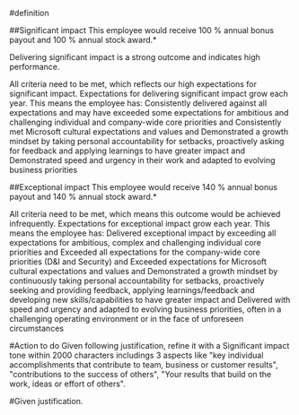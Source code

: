 #definition

##Significant impact
This employee would receive 100 % annual bonus payout and 100 % annual stock award.*

Delivering significant impact is a strong outcome and indicates high performance.

All criteria need to be met, which reflects our high expectations for significant impact.
Expectations for delivering significant impact grow each year. This means the employee has:
Consistently delivered against all expectations and may have exceeded some expectations for ambitious and challenging individual and company-wide core priorities and
Consistently met Microsoft cultural expectations and values and
Demonstrated a growth mindset by taking personal accountability for setbacks, proactively asking for feedback and applying learnings to have greater impact and
Demonstrated speed and urgency in their work and adapted to evolving business priorities


##Exceptional impact
This employee would receive 140 % annual bonus payout and 140 % annual stock award.*

All criteria need to be met, which means this outcome would be achieved infrequently.
Expectations for exceptional impact grow each year. This means the employee has:
Delivered exceptional impact by exceeding all expectations for ambitious, complex and challenging individual core priorities and
Exceeded all expectations for the company-wide core priorities (D&I and Security) and
Exceeded expectations for Microsoft cultural expectations and values and
Demonstrated a growth mindset by continuously taking personal accountability for setbacks, proactively seeking and providing feedback, applying learnings/feedback and developing new skills/capabilities to have greater impact and
Delivered with speed and urgency and adapted to evolving business priorities, often in a challenging operating environment or in the face of unforeseen circumstances

#Action to do
Given following justification, refine it with a Significant impact tone within 2000 characters includings 3 aspects like "key individual accomplishments that contribute to team, business or customer results", "contributions to the success of others", "Your results that build on the work, ideas or effort of others". 

#Given justification.